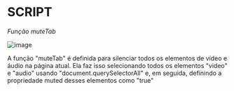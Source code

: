 # SCRIPT

*Função muteTab*

![image](https://github.com/user-attachments/assets/007c782c-be84-414e-a892-a386ac84af6e)

A função "muteTab" é definida para silenciar todos os elementos de vídeo e áudio na página atual. Ela faz isso selecionando todos os elementos "video" e "audio" usando "document.querySelectorAll" e, em seguida, definindo a propriedade muted desses elementos como "true"
